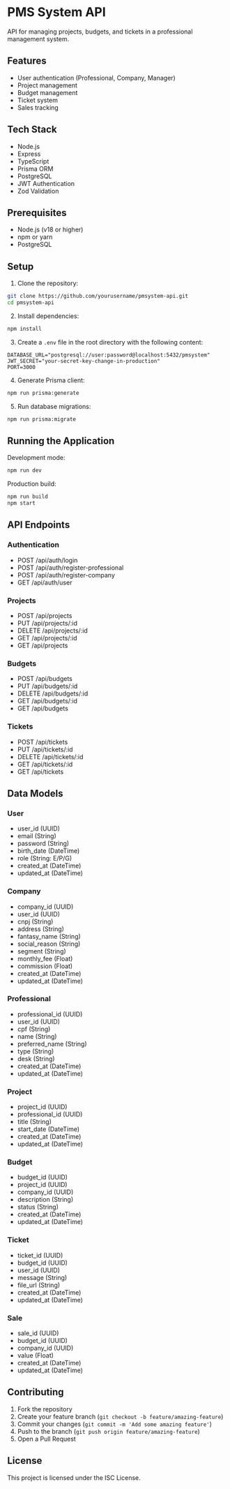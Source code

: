 # PMS System API

API for managing projects, budgets, and tickets in a professional management system.

## Features

- User authentication (Professional, Company, Manager)
- Project management
- Budget management
- Ticket system
- Sales tracking

## Tech Stack

- Node.js
- Express
- TypeScript
- Prisma ORM
- PostgreSQL
- JWT Authentication
- Zod Validation

## Prerequisites

- Node.js (v18 or higher)
- npm or yarn
- PostgreSQL

## Setup

1. Clone the repository:
```bash
git clone https://github.com/yourusername/pmsystem-api.git
cd pmsystem-api
```

2. Install dependencies:
```bash
npm install
```

3. Create a `.env` file in the root directory with the following content:
```env
DATABASE_URL="postgresql://user:password@localhost:5432/pmsystem"
JWT_SECRET="your-secret-key-change-in-production"
PORT=3000
```

4. Generate Prisma client:
```bash
npm run prisma:generate
```

5. Run database migrations:
```bash
npm run prisma:migrate
```

## Running the Application

Development mode:
```bash
npm run dev
```

Production build:
```bash
npm run build
npm start
```

## API Endpoints

### Authentication
- POST /api/auth/login
- POST /api/auth/register-professional
- POST /api/auth/register-company
- GET /api/auth/user

### Projects
- POST /api/projects
- PUT /api/projects/:id
- DELETE /api/projects/:id
- GET /api/projects/:id
- GET /api/projects

### Budgets
- POST /api/budgets
- PUT /api/budgets/:id
- DELETE /api/budgets/:id
- GET /api/budgets/:id
- GET /api/budgets

### Tickets
- POST /api/tickets
- PUT /api/tickets/:id
- DELETE /api/tickets/:id
- GET /api/tickets/:id
- GET /api/tickets

## Data Models

### User
- user_id (UUID)
- email (String)
- password (String)
- birth_date (DateTime)
- role (String: E/P/G)
- created_at (DateTime)
- updated_at (DateTime)

### Company
- company_id (UUID)
- user_id (UUID)
- cnpj (String)
- address (String)
- fantasy_name (String)
- social_reason (String)
- segment (String)
- monthly_fee (Float)
- commission (Float)
- created_at (DateTime)
- updated_at (DateTime)

### Professional
- professional_id (UUID)
- user_id (UUID)
- cpf (String)
- name (String)
- preferred_name (String)
- type (String)
- desk (String)
- created_at (DateTime)
- updated_at (DateTime)

### Project
- project_id (UUID)
- professional_id (UUID)
- title (String)
- start_date (DateTime)
- created_at (DateTime)
- updated_at (DateTime)

### Budget
- budget_id (UUID)
- project_id (UUID)
- company_id (UUID)
- description (String)
- status (String)
- created_at (DateTime)
- updated_at (DateTime)

### Ticket
- ticket_id (UUID)
- budget_id (UUID)
- user_id (UUID)
- message (String)
- file_url (String)
- created_at (DateTime)
- updated_at (DateTime)

### Sale
- sale_id (UUID)
- budget_id (UUID)
- company_id (UUID)
- value (Float)
- created_at (DateTime)
- updated_at (DateTime)

## Contributing

1. Fork the repository
2. Create your feature branch (`git checkout -b feature/amazing-feature`)
3. Commit your changes (`git commit -m 'Add some amazing feature'`)
4. Push to the branch (`git push origin feature/amazing-feature`)
5. Open a Pull Request

## License

This project is licensed under the ISC License.
